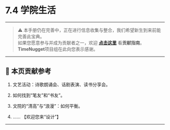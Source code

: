 # 7.4 学院生活

---

> ⚠️ 本手册仍在完善中，正在进行信息收集与整合，我们希望新生到来前能完善此宝典。  
> 如果您愿意参与并成为贡献者之一，欢迎 **[点击这里](/CONTRIBUTING)** 看**贡献指南**。  
> **TimeNugget**项目组在此向您表示感谢。  

---

## 📌 本页贡献参考

1. 文艺活动：诗歌朗诵会、话剧表演、读书分享会。

2. 如何找到“笔友”和“书友”。

3. 文院的“清高”与“浪漫”：如何平衡。

4. ……  【欢迎您来“设计”】

---
